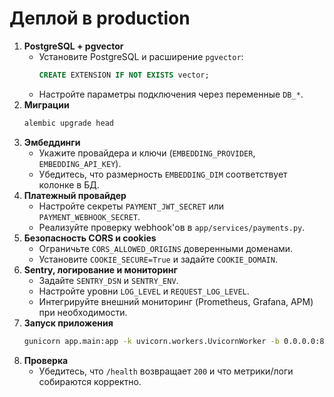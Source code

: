 # Деплой в production

1. **PostgreSQL + pgvector**
   - Установите PostgreSQL и расширение `pgvector`:
     ```sql
     CREATE EXTENSION IF NOT EXISTS vector;
     ```
   - Настройте параметры подключения через переменные `DB_*`.
2. **Миграции**
   ```bash
   alembic upgrade head
   ```
3. **Эмбеддинги**
   - Укажите провайдера и ключи (`EMBEDDING_PROVIDER`, `EMBEDDING_API_KEY`).
   - Убедитесь, что размерность `EMBEDDING_DIM` соответствует колонке в БД.
4. **Платежный провайдер**
   - Настройте секреты `PAYMENT_JWT_SECRET` или `PAYMENT_WEBHOOK_SECRET`.
   - Реализуйте проверку webhook'ов в `app/services/payments.py`.
5. **Безопасность CORS и cookies**
   - Ограничьте `CORS_ALLOWED_ORIGINS` доверенными доменами.
   - Установите `COOKIE_SECURE=True` и задайте `COOKIE_DOMAIN`.
6. **Sentry, логирование и мониторинг**
   - Задайте `SENTRY_DSN` и `SENTRY_ENV`.
   - Настройте уровни `LOG_LEVEL` и `REQUEST_LOG_LEVEL`.
   - Интегрируйте внешний мониторинг (Prometheus, Grafana, APM) при необходимости.
7. **Запуск приложения**
   ```bash
   gunicorn app.main:app -k uvicorn.workers.UvicornWorker -b 0.0.0.0:8000
   ```
8. **Проверка**
   - Убедитесь, что `/health` возвращает `200` и что метрики/логи собираются корректно.

